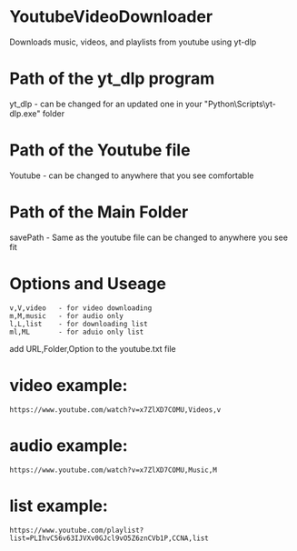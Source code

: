 # YoutubeVideoDownloader
 Downloads music, videos, and playlists from youtube using yt-dlp


# Path of the yt_dlp program
 yt_dlp   - can be changed for an updated one in your "Python\Scripts\yt-dlp.exe" folder
 
 
# Path of the Youtube file
 Youtube  - can be changed to anywhere that you see comfortable


# Path of the Main Folder  
 savePath - Same as the youtube file can be changed to anywhere you see fit


# Options and Useage
    v,V,video   - for video downloading
    m,M,music   - for audio only
    l,L,list    - for downloading list
    ml,ML       - for aduio only list
   add URL,Folder,Option to the youtube.txt file
  



# video example:
    https://www.youtube.com/watch?v=x7ZlXD7COMU,Videos,v

# audio example:
    https://www.youtube.com/watch?v=x7ZlXD7COMU,Music,M

# list example:
    https://www.youtube.com/playlist?list=PLIhvC56v63IJVXv0GJcl9vO5Z6znCVb1P,CCNA,list

